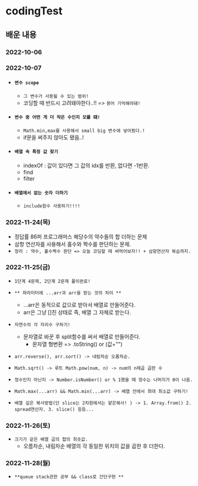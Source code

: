 # codingTest

## 배운 내용

### 2022-10-06

### 2022-10-07

- #### `변수 scope`

  - `그 변수가 사용될 수 있는 범위!`
  - 코딩할 때 반드시 고려돼야한다..!! => `용어 기억해야돼!`

- #### `변수 중 어떤 게 더 작은 수인지 모를 떄!`

  - `Math.min,max를 사용해서 small big 변수에 넣어줬다.!`
  - if문을 써주지 않아도 됐음..!

- #### `배열 속 특정 값 찾기`

  - indexOf : 값이 있다면 그 값의 idx를 반환, 없다면 -1반환.
  - find
  - filter

- #### `배열에서 없는 숫자 더하기`

  - `include함수 사용하기!!!!`

### 2022-11-24(목)

- 정답률 86퍼 프로그래머스 해당수의 약수들의 합 더하는 문제
- 삼항 연산자를 사용해서 홀수와 짝수를 판단하는 문제.
- `정리 : 약수, 홀수짝수 판단 => 오늘 코딩할 때 써먹어보자!! + 삼항연산자 복습까지.`

### 2022-11-25(금)

- `1단계 4문제, 2단계 2문제 풀이완료!`
- `** 파라미터에 ...arr과 arr을 받는 것의 차이 **`

  - ...arr은 동적으로 값으로 받아서 배열로 만들어준다.
  - arr은 그냥 []친 상태로 즉, 배열 그 자체로 받는다.

- `자연수의 각 자리수 구하기!`

  - 문자열로 바꾼 후 split함수를 써서 배열로 만들어준다.
    - 문자열 형변환 => .toString() or (값+"")

- `arr.reverse(), arr.sort() -> 내림차순 오름차순.`

- `Math.sqrt() -> 루트 Math.pow(num, n) -> num의 n제곱 곱한 수`
- `정수인지 아닌지 -> Number.isNumber() or % 1했을 때 정수는 나머지가 0이 나옴.`

- `Math.max(...arr) && Math.min(...arr) -> 배열 안에서 최대 최소값 구하기! `

- `배열 깊은 복사방법(단 slice는 2차원에서는 얕은복사! ) -> 1. Array.from() 2. spread연산자. 3. slice() 등등... `

### 2022-11-26(토)

- `크기가 같은 배열 곱의 합의 최솟값.`
  - 오름차순, 내림차순 배열의 각 동일한 위치의 값을 곱한 후 더한다.

### 2022-11-28(월)

- `**queue stack관한 공부 && class로 간단구현 **`
